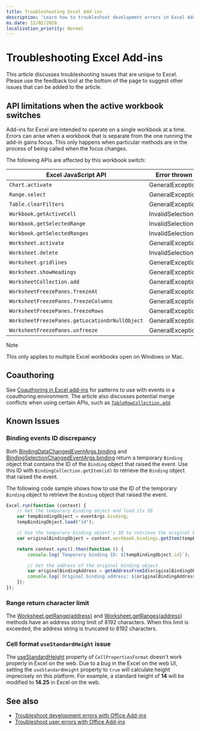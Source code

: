 ```yaml
---
title: Troubleshooting Excel Add-ins
description: 'Learn how to troubleshoot development errors in Excel Add-ins.'
ms.date: 12/02/2020
localization_priority: Normal
---
```


# Troubleshooting Excel Add-ins

This article discusses troubleshooting issues that are unique to Excel. Please use the feedback tool at the bottom of the page to suggest other issues that can be added to the article.

## API limitations when the active workbook switches

Add-ins for Excel are intended to operate on a single workbook at a time. Errors can arise when a workbook that is separate from the one running the add-in gains focus. This only happens when particular methods are in the process of being called when the focus changes.

The following APIs are affected by this workbook switch:

|Excel JavaScript API | Error thrown |
|--|--|
| `Chart.activate` | GeneralException |
| `Range.select` | GeneralException |
| `Table.clearFilters` | GeneralException |
| `Workbook.getActiveCell`  | InvalidSelection|
| `Workbook.getSelectedRange` | InvalidSelection|
| `Workbook.getSelectedRanges`  | InvalidSelection|
| `Worksheet.activate` | GeneralException |
| `Worksheet.delete`  | InvalidSelection|
| `Worksheet.gridlines` | GeneralException |
| `Worksheet.showHeadings` | GeneralException |
| `WorksheetCollection.add` | GeneralException |
| `WorksheetFreezePanes.freezeAt` | GeneralException |
| `WorksheetFreezePanes.freezeColumns` | GeneralException |
| `WorksheetFreezePanes.freezeRows` | GeneralException |
| `WorksheetFreezePanes.getLocationOrNullObject`| GeneralException |
| `WorksheetFreezePanes.unfreeze` | GeneralException |

> [!NOTE]
> This only applies to multiple Excel workbooks open on Windows or Mac.

## Coauthoring

See [Coauthoring in Excel add-ins](co-authoring-in-excel-add-ins.md) for patterns to use with events in a coauthoring environment. The article also discusses potential merge conflicts when using certain APIs, such as [`TableRowCollection.add`](/javascript/api/excel/excel.tablerowcollection#add-index--values-).

## Known Issues

### Binding events ID discrepancy

Both [BindingDataChangedEventArgs.binding](/javascript/api/excel/excel.bindingdatachangedeventargs#binding) and [BindingSelectionChangedEventArgs.binding](/javascript/api/excel/excel.bindingselectionchangedeventargs#binding) return a temporary `Binding` object that contains the ID of the `Binding` object that raised the event. Use this ID with `BindingCollection.getItem(id)` to retrieve the `Binding` object that raised the event.

The following code sample shows how to use the ID of the temporary `Binding` object to retrieve the `Binding` object that raised the event.

```js
Excel.run(function (context) {
    // Get the temporary binding object and load its ID
    var tempBindingObject = eventArgs.binding;
    tempBindingObject.load("id");

    // Use the temporary binding object's ID to retrieve the original binding object
    var originalBindingObject = context.workbook.bindings.getItem(tempBindingObject.id);

    return context.sync().then(function () {
        console.log(`Temporary binding ID: ${tempBindingObject.id}`);

        // Get the address of the original binding object
        var originalBindingAddress = getAddressFromId(originalBindingObject.id);
        console.log(`Original binding address: ${originalBindingAddress}`);
    });
});
```

### Range return character limit

The [Worksheet.getRange(address)](/javascript/api/excel/excel.worksheet#getRange_address_) and [Worksheet.getRanges(address)](/javascript/api/excel/excel.worksheet#getRanges_address_) methods have an address string limit of 8192 characters. When this limit is exceeded, the address string is truncated to 8192 characters.

### Cell format `useStandardHeight` issue

The [useStandardHeight](/javascript/api/excel/excel.cellpropertiesformat#useStandardHeight) property of `CellPropertiesFormat` doesn't work properly in Excel on the web. Due to a bug in the Excel on the web UI, setting the `useStandardHeight` property to `true` will calculate height imprecisely on this platform. For example, a standard height of **14** will be modified to **14.25** in Excel on the web.

## See also

- [Troubleshoot development errors with Office Add-ins](../testing/troubleshoot-development-errors.md)
- [Troubleshoot user errors with Office Add-ins](../testing/testing-and-troubleshooting.md)
